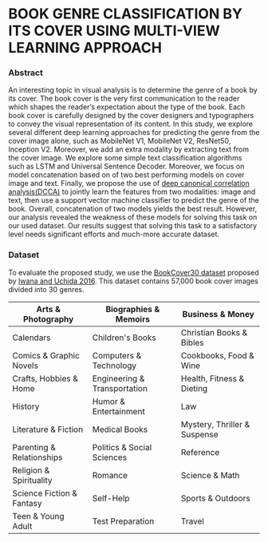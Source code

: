 # BOOK GENRE CLASSIFICATION BY ITS COVER USING MULTI-VIEW LEARNING APPROACH

### Abstract
An interesting topic in visual analysis is to determine the genre of a book by
its cover. The book cover is the very first communication to the reader which shapes
the reader’s expectation about the type of the book. Each book cover is carefully
designed by the cover designers and typographers to convey the visual representation
of its content. In this study, we explore several different deep learning approaches for
predicting the genre from the cover image alone, such as MobileNet V1, MobileNet V2,
ResNet50, Inception V2. Moreover, we add an extra modality by extracting text from
the cover image. We explore some simple text classification algorithms such as LSTM
and Universal Sentence Decoder. Moreover, we focus on model concatenation based on
of two best performing models on cover image and text. Finally, we propose the use
of [deep canonical correlation analysis(DCCA)](http://www.jmlr.org/proceedings/papers/v28/andrew13.pdf) to jointly learn the features from two modalities:
image and text, then use a support vector machine classifier to predict the genre of the
book. Overall, concatenation of two models yields the best result. However, our analysis
revealed the weakness of these models for solving this task on our used dataset. Our
results suggest that solving this task to a satisfactory level needs significant efforts and
much-more accurate dataset.

### Dataset
To evaluate the proposed study, we use the [BookCover30 dataset](https://github.com/uchidalab/book-dataset) proposed by
[Iwana and Uchida 2016](https://arxiv.org/pdf/1610.09204.pdf). This dataset contains 57,000 book cover images divided into
30 genres. 

| Arts & Photography | Biographies & Memoirs | Business & Money |
|---|---|---|
| Calendars | Children's Books | Christian Books & Bibles |
| Comics & Graphic Novels | Computers & Technology | Cookbooks, Food & Wine |
| Crafts, Hobbies & Home | Engineering & Transportation | Health, Fitness & Dieting |
| History | Humor & Entertainment | Law |
| Literature & Fiction | Medical Books | Mystery, Thriller & Suspense |
| Parenting & Relationships | Politics & Social Sciences | Reference |
| Religion & Spirituality | Romance | Science & Math |
| Science Fiction & Fantasy | Self-Help | Sports & Outdoors |
| Teen & Young Adult | Test Preparation | Travel |

